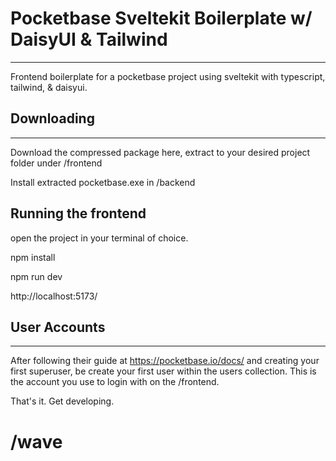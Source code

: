 # Pocketbase Sveltekit Boilerplate w/ DaisyUI & Tailwind
---
Frontend boilerplate for a pocketbase project using sveltekit with typescript, tailwind, & daisyui.

## Downloading
---
Download the compressed package here, extract to your desired project folder under /frontend

Install extracted pocketbase.exe in /backend

## Running the frontend
open the project in your terminal of choice.

npm install

npm run dev

http://localhost:5173/

## User Accounts
---
After following their guide at https://pocketbase.io/docs/ and creating your first superuser, be create your first user within the users collection. This is the account you use to login with on the /frontend.

That's it. Get developing.

# /wave
